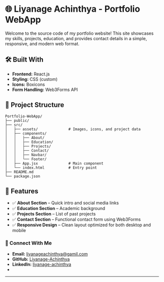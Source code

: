 # 🌐 Liyanage Achinthya - Portfolio WebApp

Welcome to the source code of my portfolio website! This site showcases my skills, projects, education, and provides contact details in a simple, responsive, and modern web format.

## 🛠️ Built With

- **Frontend:** React.js
- **Styling:** CSS (custom)
- **Icons:** Boxicons
- **Form Handling:** Web3Forms API

## 📁 Project Structure

```text
Portfolio-WebApp/
├── public/
├── src/
│   ├── assets/              # Images, icons, and project data
│   ├── components/
│   │   ├── About/
│   │   ├── Education/
│   │   ├── Projects/
│   │   ├── Contact/
│   │   ├── Navbar/
│   │   └── Footer/
│   ├── App.jsx              # Main component
│   └── index.html           # Entry point
├── README.md
└── package.json
```


## 🚀 Features

- ✅ **About Section** – Quick intro and social media links  
- ✅ **Education Section** – Academic background
- ✅ **Projects Section** – List of past projects
- ✅ **Contact Section** – Functional contact form using Web3Forms  
- ✅ **Responsive Design** – Clean layout optimized for both desktop and mobile 

### 🌟 Connect With Me

- **Email:** liyanageachinthya@gamil.com
- **GitHub:** [Liyanage-Achinthya](https://github.com/Liyanage-Achinthya)
- **LinkedIn:** [liyanage-achinthya](https://www.linkedin.com/in/liyanage-achinthya)
- 
---



